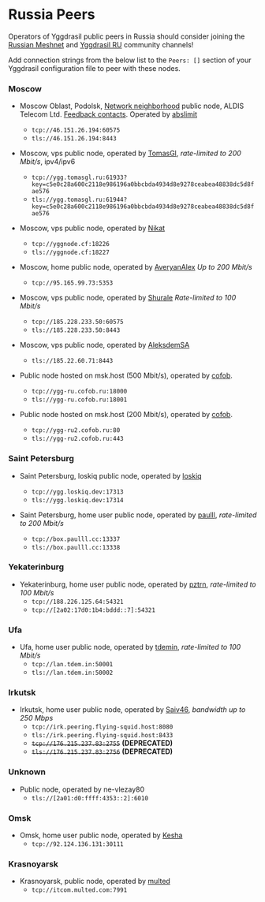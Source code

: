 # Russia Peers

Operators of Yggdrasil public peers in Russia should consider joining the [Russian Meshnet](https://github.com/russian-meshnet/meshnet-chat-agenda/blob/master/README.md#чаты-и-мосты-в-разных-сетях) and [Yggdrasil RU](https://t.me/Yggdrasil_ru) community channels!

Add connection strings from the below list to the `Peers: []` section of your Yggdrasil configuration file to peer with these nodes.


### Moscow
* Moscow Oblast, Podolsk, [Network neighborhood](https://netwhood.online/) public node, ALDIS Telecom Ltd. [Feedback contacts](http://netwhood.online/feedback/). Operated by [abslimit](https://mstdn.netwhood.online/@abslimit)
  * `tcp://46.151.26.194:60575`
  * `tls://46.151.26.194:8443`

* Moscow, vps public node, operated by [TomasGl](https://tomasgl.ru), *rate-limited to 200 Mbit/s*, ipv4/ipv6
  * `tcp://ygg.tomasgl.ru:61933?key=c5e0c28a600c2118e986196a0bbcbda4934d8e9278ceabea48838dc5d8fae576`
  * `tls://ygg.tomasgl.ru:61944?key=c5e0c28a600c2118e986196a0bbcbda4934d8e9278ceabea48838dc5d8fae576`

* Moscow, vps public node, operated by [Nikat](https://t.me/nikat_meh)
  * `tcp://yggnode.cf:18226`
  * `tls://yggnode.cf:18227`

* Moscow, home public node, operated by [AveryanAlex](https://t.me/averyanalex) *Up to 200 Mbit/s*
  * `tcp://95.165.99.73:5353`

* Moscow, vps public node, operated by [Shurale](https://github.com/shurale) *Rate-limited to 100 Mbit/s*
  * `tcp://185.228.233.50:60575`
  * `tls://185.228.233.50:8443`

* Moscow, vps public node, operated by [AleksdemSA](https://github.com/AleksdemSA)
  * `tls://185.22.60.71:8443`

* Public node hosted on msk.host (500 Mbit/s), operated by [cofob](https://t.me/cofob).
  * `tcp://ygg-ru.cofob.ru:18000`
  * `tls://ygg-ru.cofob.ru:18001`

* Public node hosted on msk.host (200 Mbit/s), operated by [cofob](https://t.me/cofob).
  * `tcp://ygg-ru2.cofob.ru:80`
  * `tls://ygg-ru2.cofob.ru:443`

### Saint Petersburg
* Saint Petersburg, loskiq public node, operated by [loskiq](https://loskiq.dev)
  * `tcp://ygg.loskiq.dev:17313`
  * `tls://ygg.loskiq.dev:17314`

* Saint Petersburg, home user public node, operated by [paulll](https://paulll.cc), *rate-limited to 200 Mbit/s*
  * `tcp://box.paulll.cc:13337`
  * `tls://box.paulll.cc:13338`


### Yekaterinburg
* Yekaterinburg, home user public node, operated by [pztrn](https://pztrn.name), *rate-limited to 100 Mbit/s*
  * `tcp://188.226.125.64:54321`
  * `tcp://[2a02:17d0:1b4:bddd::7]:54321`


### Ufa
* Ufa, home user public node, operated by [tdemin](https://tdem.in), *rate-limited to 100 Mbit/s*
  * `tcp://lan.tdem.in:50001`
  * `tls://lan.tdem.in:50002`


### Irkutsk
* Irkutsk, home user public node, operated by [Saiv46](https://t.me/Saiv46), *bandwidth up to 250 Mbps*
  * `tcp://irk.peering.flying-squid.host:8080`
  * `tls://irk.peering.flying-squid.host:8433`
  * ~~`tcp://176.215.237.83:2755`~~ **(DEPRECATED)**
  * ~~`tls://176.215.237.83:2756`~~ **(DEPRECATED)**


### Unknown
* Public node, operated by ne-vlezay80
  * `tls://[2a01:d0:ffff:4353::2]:6010`


### Omsk
* Omsk, home user public node, operated by [Kesha](https://matrix.to/#/@keshapsix:matrix.org)
  * `tcp://92.124.136.131:30111`

### Krasnoyarsk
* Krasnoyarsk, public node, operated by [multed](https://multed.com/about)
  * `tcp://itcom.multed.com:7991`

